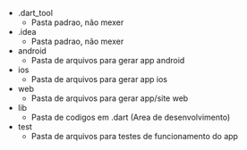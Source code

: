 - .dart_tool
    - Pasta padrao, não mexer
- .idea
    - Pasta padrao, não mexer
- android
    - Pasta de arquivos para gerar app android
- ios
    - Pasta de arquivos para gerar app ios
- web
    - Pasta de arquivos para gerar app/site web
- lib
    - Pasta de codigos em .dart (Area de desenvolvimento)
- test
    - Pasta de arquivos para testes de funcionamento do app
